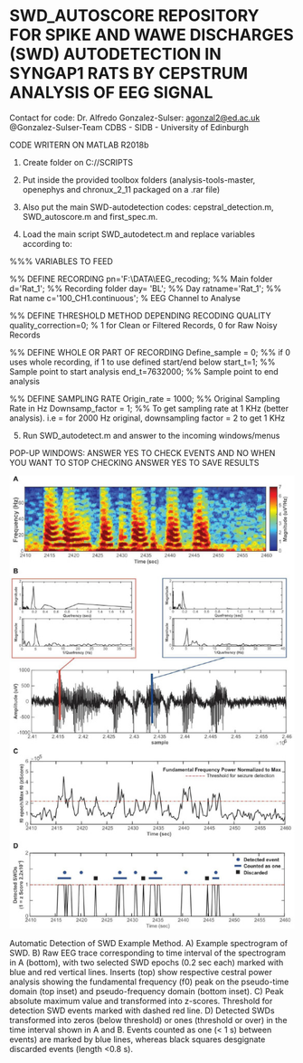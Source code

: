 # SWD_AUTOSCORE REPOSITORY FOR SPIKE AND WAWE DISCHARGES (SWD) AUTODETECTION IN SYNGAP1 RATS BY CEPSTRUM ANALYSIS OF EEG SIGNAL
 


Contact for code: Dr. Alfredo Gonzalez-Sulser: agonzal2@ed.ac.uk
@Gonzalez-Sulser-Team
CDBS - SIDB - University of Edinburgh 

CODE WRITERN ON MATLAB R2018b

1. Create folder on C://SCRIPTS
2. Put inside the provided toolbox folders (analysis-tools-master, openephys and chronux_2_11 packaged on a .rar file)
3. Also put the main SWD-autodetection codes: cepstral_detection.m, SWD_autoscore.m and first_spec.m. 

4. Load the main script SWD_autodetect.m and replace variables according to:

%%% VARIABLES TO FEED

%% DEFINE RECORDING
pn='F:\DATA\EEG_recoding; %% Main folder
d='Rat_1'; %% Recording folder
day= 'BL'; %% Day
ratname='Rat_1'; %% Rat name
c='100_CH1.continuous'; % EEG Channel to Analyse 

%% DEFINE THRESHOLD METHOD DEPENDING RECODING QUALITY 
quality_correction=0; % 1 for Clean or Filtered Records, 0 for Raw Noisy Records

%% DEFINE WHOLE OR PART OF RECORDING
Define_sample = 0; %% if 0 uses whole recording, if 1 to use defined start/end below
start_t=1; %% Sample point to start analysis 
end_t=7632000; %% Sample point to end analysis

%% DEFINE SAMPLING RATE
Origin_rate = 1000; %% Original Sampling Rate in Hz
Downsamp_factor = 1; %% To get sampling rate at 1 KHz (better analysis). i.e = for 2000 Hz original, downsampling factor = 2 to get 1 KHz

5. Run SWD_autodetect.m and answer to the incoming windows/menus


POP-UP WINDOWS: ANSWER YES TO CHECK EVENTS AND NO WHEN YOU WANT TO STOP CHECKING
ANSWER YES TO SAVE RESULTS

![SWD Detection](https://github.com/Gonzalez-Sulser-Team/SWD-Automatic-Identification/blob/master/AutomaticSWDDetection.jpg?raw=true "SWD Detection")


Automatic Detection of SWD Example Method. A) Example spectrogram of SWD. B) Raw EEG trace corresponding to time interval of the spectrogram in A (bottom), with two selected SWD epochs (0.2 sec each) marked with blue and red vertical lines. Inserts (top) show respective cestral power analysis showing the fundamental frequency (f0) peak on the pseudo-time domain (top inset) and pseudo-frequency domain (bottom inset). C) Peak absolute maximum value and transformed into z-scores. Threshold for detection SWD events marked with dashed red line. D) Detected SWDs transformed into zeros (below threshold) or ones (threshold or over) in the time interval shown in A and B. Events counted as one (< 1 s) between events) are marked by blue lines, whereas black squares desgignate discarded events (length <0.8 s). 

